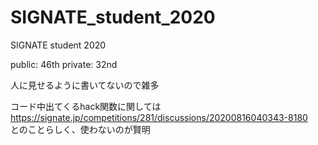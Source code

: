 # SIGNATE_student_2020
SIGNATE student 2020

public: 46th private: 32nd

人に見せるように書いてないので雑多

コード中出てくるhack関数に関しては  
https://signate.jp/competitions/281/discussions/20200816040343-8180  
とのことらしく、使わないのが賢明

